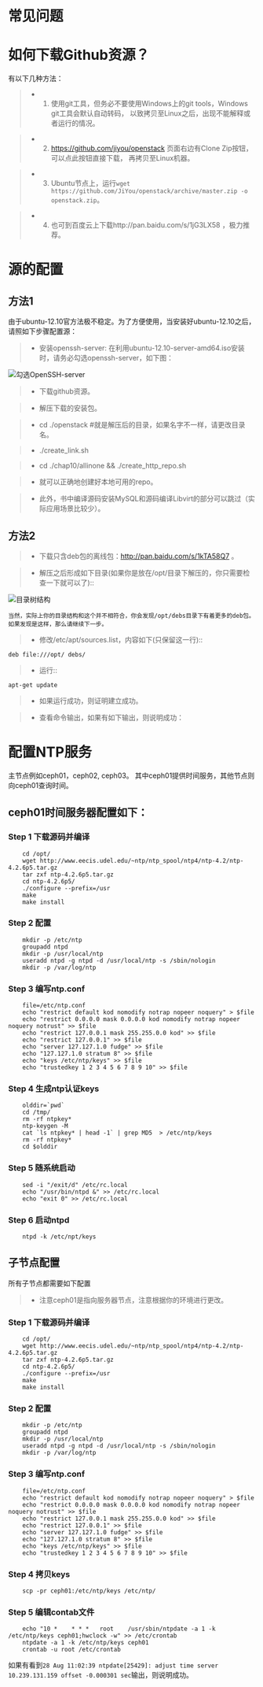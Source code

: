 常见问题
=================================

# 如何下载Github资源？

有以下几种方法：

>* 1. 使用git工具，但务必不要使用Windows上的git tools，Windows git工具会默认自动转码，
   以致拷贝至Linux之后，出现不能解释或者运行的情况。

>* 2. https://github.com/jiyou/openstack 页面右边有Clone Zip按钮，可以点此按钮直接下载，
   再拷贝至Linux机器。

>* 3. Ubuntu节点上，运行`wget https://github.com/JiYou/openstack/archive/master.zip -o openstack.zip`。

>* 4. 也可到百度云上下载http://pan.baidu.com/s/1jG3LX58 ，极力推荐。

# 源的配置

## 方法1

由于ubuntu-12.10官方法极不稳定。为了方便使用，当安装好ubuntu-12.10之后，请照如下步骤配置源：

>* 安装openssh-server: 在利用ubuntu-12.10-server-amd64.iso安装时，请务必勾选openssh-server，如下图：

   ![勾选OpenSSH-server](./vm-install-openssh.png)

>* 下载github资源。

>* 解压下载的安装包。

>* cd ./openstack #就是解压后的目录，如果名字不一样，请更改目录名。

>* ./create_link.sh

>* cd ./chap10/allinone && ./create_http_repo.sh

>* 就可以正确地创建好本地可用的repo。

>* 此外，书中编译源码安装MySQL和源码编译Libvirt的部分可以跳过（实际应用场景比较少）。

## 方法2
>* 下载只含deb包的离线包：http://pan.baidu.com/s/1kTA58Q7 。

>* 解压之后形成如下目录(如果你是放在/opt/目录下解压的，你只需要检查一下就可以了)::

   ![目录树结构](./vm-opt-tree.png)

    当然，实际上你的目录结构和这个并不相符合，你会发现/opt/debs目录下有着更多的deb包。
    如果发现是这样，那么请继续下一步。

>* 修改/etc/apt/sources.list，内容如下(只保留这一行)::

    deb file:///opt/ debs/

>* 运行::

    apt-get update

>* 如果运行成功，则证明建立成功。

>* 查看命令输出，如果有如下输出，则说明成功：


# 配置NTP服务

主节点例如ceph01，ceph02, ceph03。
其中ceph01提供时间服务，其他节点则向ceph01查询时间。


## ceph01时间服务器配置如下：

### Step 1 下载源码并编译

        cd /opt/
        wget http://www.eecis.udel.edu/~ntp/ntp_spool/ntp4/ntp-4.2/ntp-4.2.6p5.tar.gz
        tar zxf ntp-4.2.6p5.tar.gz
        cd ntp-4.2.6p5/
        ./configure --prefix=/usr
        make
        make install

### Step 2 配置

        mkdir -p /etc/ntp
        groupadd ntpd
        mkdir -p /usr/local/ntp
        useradd ntpd -g ntpd -d /usr/local/ntp -s /sbin/nologin
        mkdir -p /var/log/ntp


### Step 3 编写ntp.conf

        file=/etc/ntp.conf
        echo "restrict default kod nomodify notrap nopeer noquery" > $file
        echo "restrict 0.0.0.0 mask 0.0.0.0 kod nomodify notrap nopeer noquery notrust" >> $file
        echo "restrict 127.0.0.1 mask 255.255.0.0 kod" >> $file
        echo "restrict 127.0.0.1" >> $file
        echo "server 127.127.1.0 fudge" >> $file
        echo "127.127.1.0 stratum 8" >> $file
        echo "keys /etc/ntp/keys" >> $file
        echo "trustedkey 1 2 3 4 5 6 7 8 9 10" >> $file

### Step 4 生成ntp认证keys

        olddir=`pwd`
        cd /tmp/
        rm -rf ntpkey*
        ntp-keygen -M
        cat `ls ntpkey* | head -1` | grep MD5  > /etc/ntp/keys
        rm -rf ntpkey*
        cd $olddir

### Step 5 随系统启动

        sed -i "/exit/d" /etc/rc.local
        echo "/usr/bin/ntpd &" >> /etc/rc.local
        echo "exit 0" >> /etc/rc.local


### Step 6 启动ntpd

        ntpd -k /etc/npt/keys


## 子节点配置

所有子节点都需要如下配置

>* 注意ceph01是指向服务器节点，注意根据你的环境进行更改。

### Step 1 下载源码并编译

        cd /opt/
        wget http://www.eecis.udel.edu/~ntp/ntp_spool/ntp4/ntp-4.2/ntp-4.2.6p5.tar.gz
        tar zxf ntp-4.2.6p5.tar.gz
        cd ntp-4.2.6p5/
        ./configure --prefix=/usr
        make
        make install

### Step 2 配置

        mkdir -p /etc/ntp
        groupadd ntpd
        mkdir -p /usr/local/ntp
        useradd ntpd -g ntpd -d /usr/local/ntp -s /sbin/nologin
        mkdir -p /var/log/ntp


### Step 3 编写ntp.conf

        file=/etc/ntp.conf
        echo "restrict default kod nomodify notrap nopeer noquery" > $file
        echo "restrict 0.0.0.0 mask 0.0.0.0 kod nomodify notrap nopeer noquery notrust" >> $file
        echo "restrict 127.0.0.1 mask 255.255.0.0 kod" >> $file
        echo "restrict 127.0.0.1" >> $file
        echo "server 127.127.1.0 fudge" >> $file
        echo "127.127.1.0 stratum 8" >> $file
        echo "keys /etc/ntp/keys" >> $file
        echo "trustedkey 1 2 3 4 5 6 7 8 9 10" >> $file

### Step 4 拷贝keys

        scp -pr ceph01:/etc/ntp/keys /etc/ntp/

### Step 5 编辑contab文件

        echo "10 *    * * *   root    /usr/sbin/ntpdate -a 1 -k /etc/ntp/keys ceph01;hwclock -w" >> /etc/crontab
        ntpdate -a 1 -k /etc/ntp/keys ceph01
        crontab -u root /etc/crontab

如果有看到`28 Aug 11:02:39 ntpdate[25429]: adjust time server 10.239.131.159 offset -0.000301 sec`输出，则说明成功。
